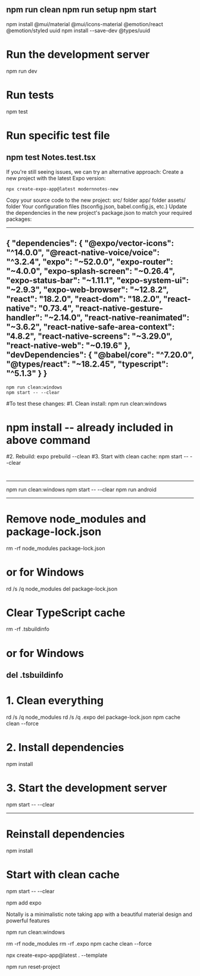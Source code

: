 npm run clean
npm run setup
npm start
----------------------------------
npm install @mui/material @mui/icons-material @emotion/react @emotion/styled uuid
npm install --save-dev @types/uuid

# Run the development server
npm run dev

# Run tests
npm test

# Run specific test file
npm test Notes.test.tsx
---------------------------
If you're still seeing issues, we can try an alternative approach:
Create a new project with the latest Expo version:

    npx create-expo-app@latest modernnotes-new

Copy your source code to the new project:
    src/ folder
    app/ folder
    assets/ folder
Your configuration files (tsconfig.json, babel.config.js, etc.)
Update the dependencies in the new project's package.json to match your required packages:

----------------------------------------
{
  "dependencies": {
    "@expo/vector-icons": "^14.0.0",
    "@react-native-voice/voice": "^3.2.4",
    "expo": "~52.0.0",
    "expo-router": "~4.0.0",
    "expo-splash-screen": "~0.26.4",
    "expo-status-bar": "~1.11.1",
    "expo-system-ui": "~2.9.3",
    "expo-web-browser": "~12.8.2",
    "react": "18.2.0",
    "react-dom": "18.2.0",
    "react-native": "0.73.4",
    "react-native-gesture-handler": "~2.14.0",
    "react-native-reanimated": "~3.6.2",
    "react-native-safe-area-context": "4.8.2",
    "react-native-screens": "~3.29.0",
    "react-native-web": "~0.19.6"
  },
  "devDependencies": {
    "@babel/core": "^7.20.0",
    "@types/react": "~18.2.45",
    "typescript": "^5.1.3"
  }
}
----------------------

    npm run clean:windows
    npm start -- --clear

#To test these changes:
#1. Clean install:
    npm run clean:windows
#   npm install -- already included in above command
#2. Rebuild:
    expo prebuild --clean
#3. Start with clean cache:
    npm start -- --clear
#
-------------------------

npm run clean:windows
npm start -- --clear
npm run android

---------------------
# Remove node_modules and package-lock.json
rm -rf node_modules package-lock.json
# or for Windows
rd /s /q node_modules
del package-lock.json

# Clear TypeScript cache
rm -rf .tsbuildinfo
# or for Windows
del .tsbuildinfo
-------------------------------------------------------------
# 1. Clean everything
rd /s /q node_modules
rd /s /q .expo
del package-lock.json
npm cache clean --force

# 2. Install dependencies
npm install

# 3. Start the development server
npm start -- --clear

---------------------------------
# Reinstall dependencies
npm install

# Start with clean cache
npm start -- --clear

npm add expo 

Notally is a minimalistic note taking app with a beautiful material design and powerful features


npm run clean:windows


rm -rf node_modules
rm -rf .expo
npm cache clean --force


npx create-expo-app@latest . --template

npm run reset-project


